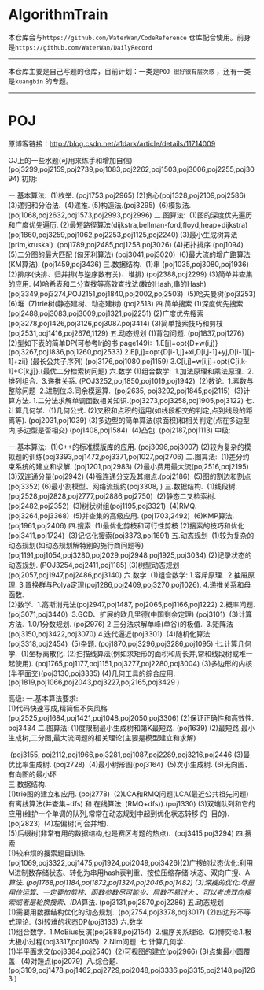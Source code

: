 # AlgorithmTrain

本仓库会与`https://github.com/WaterWan/CodeReference` 仓库配合使用。前身是`https://github.com/WaterWan/DailyRecord`

---------------------

本仓库主要是自己写题的仓库，目前计划：一类是`POJ 很好很有层次感` ，还有一类是`kuangbin` 的专题。

-----------------

# POJ

原博客链接：http://blog.csdn.net/a1dark/article/details/11714009

OJ上的一些水题(可用来练手和增加自信) 
(poj3299,poj2159,poj2739,poj1083,poj2262,poj1503,poj3006,poj2255,poj3094)
初期:

一.基本算法: 
​     (1)枚举. (poj1753,poj2965) 
​     (2)贪心(poj1328,poj2109,poj2586) 
​     (3)递归和分治法. 
​     (4)递推. 
​     (5)构造法.(poj3295) 
​     (6)模拟法.(poj1068,poj2632,poj1573,poj2993,poj2996) 
二.图算法: 
​     (1)图的深度优先遍历和广度优先遍历. 
​     (2)最短路径算法(dijkstra,bellman-ford,floyd,heap+dijkstra) 
​        (poj1860,poj3259,poj1062,poj2253,poj1125,poj2240) 
​     (3)最小生成树算法(prim,kruskal) 
​        (poj1789,poj2485,poj1258,poj3026) 
​     (4)拓扑排序 (poj1094) 
​     (5)二分图的最大匹配 (匈牙利算法) (poj3041,poj3020) 
​     (6)最大流的增广路算法(KM算法). (poj1459,poj3436) 
三.数据结构. 
​     (1)串 (poj1035,poj3080,poj1936) 
​     (2)排序(快排、归并排(与逆序数有关)、堆排) (poj2388,poj2299) 
​     (3)简单并查集的应用. 
​     (4)哈希表和二分查找等高效查找法(数的Hash,串的Hash)    
​        (poj3349,poj3274,POJ2151,poj1840,poj2002,poj2503) 
​     (5)哈夫曼树(poj3253) 
​     (6)堆 
​     (7)trie树(静态建树、动态建树) (poj2513) 
四.简单搜索 
​     (1)深度优先搜索 (poj2488,poj3083,poj3009,poj1321,poj2251) 
​     (2)广度优先搜索(poj3278,poj1426,poj3126,poj3087.poj3414) 
​     (3)简单搜索技巧和剪枝(poj2531,poj1416,poj2676,1129) 
五.动态规划 
​     (1)背包问题. (poj1837,poj1276) 
​     (2)型如下表的简单DP(可参考lrj的书 page149): 
​       1.E[j]=opt{D+w(i,j)} (poj3267,poj1836,poj1260,poj2533) 
​       2.E[i,j]=opt{D[i-1,j]+xi,D[i,j-1]+yj,D[i-1][j-1]+zij} (最长公共子序列) 
​         (poj3176,poj1080,poj1159) 
​       3.C[i,j]=w[i,j]+opt{C[i,k-1]+C[k,j]}.(最优二分检索树问题) 
六.数学 
​     (1)组合数学: 
​        1.加法原理和乘法原理. 
​        2.排列组合. 
​        3.递推关系. 
​          (POJ3252,poj1850,poj1019,poj1942) 
​     (2)数论. 
​        1.素数与整除问题 
​        2.进制位. 
​        3.同余模运算. 
​          (poj2635, poj3292,poj1845,poj2115) 
​     (3)计算方法. 
​        1.二分法求解单调函数相关知识.(poj3273,poj3258,poj1905,poj3122) 
七.计算几何学. 
​     (1)几何公式. 
​     (2)叉积和点积的运用(如线段相交的判定,点到线段的距离等). (poj2031,poj1039)
​     (3)多边型的简单算法(求面积)和相关判定(点在多边型内,多边型是否相交) 
​         (poj1408,poj1584) 
​     (4)凸包. (poj2187,poj1113)
中级:

一.基本算法: 
​     (1)C++的标准模版库的应用. (poj3096,poj3007) 
​     (2)较为复杂的模拟题的训练(poj3393,poj1472,poj3371,poj1027,poj2706) 
二.图算法: 
​     (1)差分约束系统的建立和求解. (poj1201,poj2983) 
​     (2)最小费用最大流(poj2516,poj2195) 
​     (3)双连通分量(poj2942) 
​     (4)强连通分支及其缩点.(poj2186) 
​     (5)图的割边和割点(poj3352) 
​     (6)最小割模型、网络流规约(poj3308, ) 
三.数据结构. 
​     (1)线段树. (poj2528,poj2828,poj2777,poj2886,poj2750) 
​     (2)静态二叉检索树. (poj2482,poj2352) 
​     (3)树状树组(poj1195,poj3321) 
​     (4)RMQ. (poj3264,poj3368) 
​     (5)并查集的高级应用. (poj1703,2492) 
​     (6)KMP算法. (poj1961,poj2406) 
四.搜索 
​     (1)最优化剪枝和可行性剪枝 
​     (2)搜索的技巧和优化 (poj3411,poj1724) 
​     (3)记忆化搜索(poj3373,poj1691) 
五.动态规划 
​     (1)较为复杂的动态规划(如动态规划解特别的施行商问题等) 
​         (poj1191,poj1054,poj3280,poj2029,poj2948,poj1925,poj3034) 
​     (2)记录状态的动态规划. (POJ3254,poj2411,poj1185) 
​     (3)树型动态规划(poj2057,poj1947,poj2486,poj3140) 
六.数学 
​     (1)组合数学: 
​        1.容斥原理. 
​        2.抽屉原理. 
​        3.置换群与Polya定理(poj1286,poj2409,poj3270,poj1026). 
​        4.递推关系和母函数.        
​     (2)数学. 
​        1.高斯消元法(poj2947,poj1487, poj2065,poj1166,poj1222) 
​        2.概率问题. (poj3071,poj3440) 
​        3.GCD、扩展的欧几里德(中国剩余定理) (poj3101) 
​     (3)计算方法. 
​        1.0/1分数规划. (poj2976) 
​        2.三分法求解单峰(单谷)的极值. 
​        3.矩阵法(poj3150,poj3422,poj3070) 
​        4.迭代逼近(poj3301) 
​     (4)随机化算法(poj3318,poj2454) 
​     (5)杂题. 
​         (poj1870,poj3296,poj3286,poj1095) 
七.计算几何学. 
​        (1)坐标离散化. 
​        (2)扫描线算法(例如求矩形的面积和周长并,常和线段树或堆一起使用). 
​            (poj1765,poj1177,poj1151,poj3277,poj2280,poj3004) 
​        (3)多边形的内核(半平面交)(poj3130,poj3335) 
​        (4)几何工具的综合应用.(poj1819,poj1066,poj2043,poj3227,poj2165,poj3429
)

高级: 
一.基本算法要求:   
​      (1)代码快速写成,精简但不失风格   
​          (poj2525,poj1684,poj1421,poj1048,poj2050,poj3306) 
​      (2)保证正确性和高效性. poj3434 
二.图算法: 
​      (1)度限制最小生成树和第K最短路. (poj1639) 
​      (2)最短路,最小生成树,二分图,最大流问题的相关理论(主要是模型建立和求解)

​         (poj3155, poj2112,poj1966,poj3281,poj1087,poj2289,poj3216,poj2446 
​      (3)最优比率生成树. (poj2728) 
​      (4)最小树形图(poj3164) 
​      (5)次小生成树. 
​      (6)无向图、有向图的最小环    
三.数据结构.   
​      (1)trie图的建立和应用. (poj2778) 
​      (2)LCA和RMQ问题(LCA(最近公共祖先问题) 有离线算法(并查集+dfs) 和 在线算法
​          (RMQ+dfs)).(poj1330) 
​      (3)双端队列和它的应用(维护一个单调的队列,常常在动态规划中起到优化状态转移
的 
​          目的). (poj2823) 
​      (4)左偏树(可合并堆).   
​      (5)后缀树(非常有用的数据结构,也是赛区考题的热点). 
​         (poj3415,poj3294) 
四.搜索   
​      (1)较麻烦的搜索题目训练(poj1069,poj3322,poj1475,poj1924,poj2049,poj3426)
​      (2)广搜的状态优化:利用M进制数存储状态、转化为串用hash表判重、按位压缩存储
状态、双向广搜、A*算法. (poj1768,poj1184,poj1872,poj1324,poj2046,poj1482) 
​      (3)深搜的优化:尽量用位运算、一定要加剪枝、函数参数尽可能少、层数不易过大
、可以考虑双向搜索或者是轮换搜索、IDA*算法. (poj3131,poj2870,poj2286) 
五.动态规划   
​      (1)需要用数据结构优化的动态规划. 
​         (poj2754,poj3378,poj3017) 
​      (2)四边形不等式理论. 
​      (3)较难的状态DP(poj3133) 
六.数学   
​      (1)组合数学. 
​        1.MoBius反演(poj2888,poj2154) 
​        2.偏序关系理论. 
​      (2)博奕论. 
​        1.极大极小过程(poj3317,poj1085) 
​        2.Nim问题. 
七.计算几何学.   
​      (1)半平面求交(poj3384,poj2540) 
​      (2)可视图的建立(poj2966) 
​      (3)点集最小圆覆盖. 
​      (4)对踵点(poj2079) 
​      八.综合题. 
​      (poj3109,poj1478,poj1462,poj2729,poj2048,poj3336,poj3315,poj2148,poj1263
)